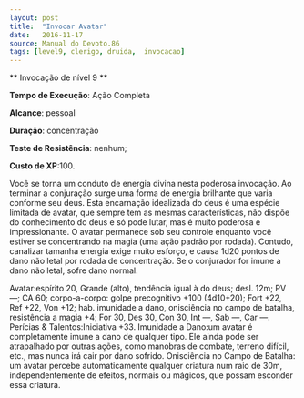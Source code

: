 ```yaml
---
layout: post
title:  "Invocar Avatar"
date:   2016-11-17
source: Manual do Devoto.86
tags: [level9, clerigo, druida,  invocacao]
---
```


** Invocação de nível 9 **

**Tempo de Execução**:  Ação Completa

**Alcance**: pessoal

**Duração**:  concentração

**Teste de Resistência**: nenhum;

**Custo de XP**:100.

Você se torna um conduto de energia divina nesta poderosa invocação. Ao terminar a conjuração surge uma forma 
de energia brilhante que varia conforme 
seu deus. Esta encarnação idealizada do 
deus é uma espécie limitada de avatar, 
que sempre tem as mesmas características, não dispõe do conhecimento do 
deus e só pode lutar, mas é muito poderosa e impressionante. O avatar permanece sob seu controle enquanto você 
estiver se concentrando na magia (uma 
ação padrão por rodada). Contudo, 
canalizar tamanha energia exige muito 
esforço, e causa 1d20 pontos de dano 
não letal por rodada de concentração. Se 
o conjurador for imune a dano não letal, 
sofre dano normal.

Avatar:espírito 20, Grande (alto), 
tendência igual à do deus; desl. 12m; 
PV —; CA 60; corpo-a-corpo: golpe 
precognitivo +100 (4d10+20); Fort +22, 
Ref +22, Von +12; hab. imunidade a 
dano, onisciência no campo de batalha, 
resistência a magia +4; For 30, Des 30, 
Con 30, Int —, Sab —, Car —.
Perícias & Talentos:Iniciativa +33.
Imunidade a Dano:um avatar é 
completamente imune a dano de qualquer tipo. Ele ainda pode ser atrapalhado por outras ações, como manobras de 
combate, terreno difícil, etc., mas nunca 
irá cair por dano sofrido.
Onisciência no Campo de Batalha:
um avatar percebe automaticamente 
qualquer criatura num raio de 30m, 
independentemente de efeitos, normais 
ou mágicos, que possam esconder essa 
criatura.
